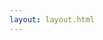 ```yaml
---
layout: layout.html
---
```

<div class="left contact">     
</div>
<div class="right single">
</div>
